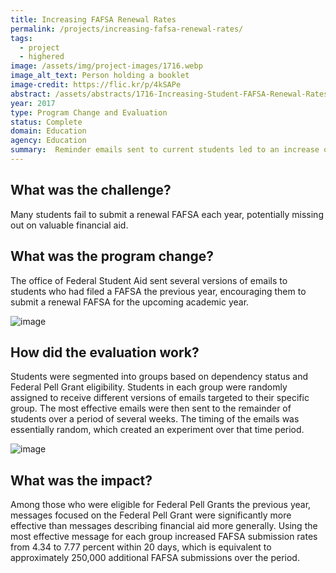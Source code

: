 ```yaml
---
title: Increasing FAFSA Renewal Rates
permalink: /projects/increasing-fafsa-renewal-rates/
tags: 
  - project
  - highered
image: /assets/img/project-images/1716.webp
image_alt_text: Person holding a booklet
image-credit: https://flic.kr/p/4kSAPe
abstract: /assets/abstracts/1716-Increasing-Student-FAFSA-Renewal-Rates.pdf
year: 2017
type: Program Change and Evaluation
status: Complete
domain: Education
agency: Education
summary:  Reminder emails sent to current students led to an increase of approximately 250,000 FAFSA submissions.
---
```

## What was the challenge?

Many students fail to submit a renewal FAFSA each year, potentially missing out on valuable financial aid.

## What was the program change?

The office of Federal Student Aid sent several versions of emails to students who had filed a FAFSA the previous year, encouraging them to submit a renewal FAFSA for the upcoming academic year.

![image]({{site.baseurl}}/assets/img/project-images/1716-graph-1.png)

## How did the evaluation work?

Students were segmented into groups based on dependency status and Federal Pell Grant eligibility. Students in each group were randomly assigned to receive different versions of emails targeted to their specific group. The most effective emails were then sent to the remainder of students over a period of several weeks. The timing of the emails was essentially random, which created an experiment over that time period.

![image]({{site.baseurl}}/assets/img/project-images/1716-graph-2.png)

## What was the impact?

Among those who were eligible for Federal Pell Grants the previous year, messages focused on the Federal Pell Grant were significantly more effective than messages describing financial aid more generally. Using the most effective message for each group increased FAFSA submission rates from 4.34 to 7.77 percent within 20 days, which is equivalent to approximately 250,000 additional FAFSA submissions over the period.
